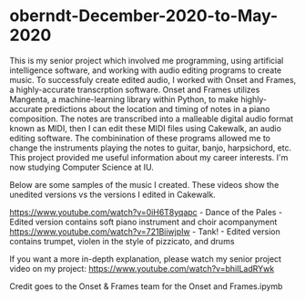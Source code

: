 # oberndt-December-2020-to-May-2020
This is my senior project which involved me programming, using artificial intelligence software, and working with audio editing programs to create music. To successfuly create edited audio, I worked with Onset and Frames, a highly-accurate transcrption software. Onset and Frames utilizes Mangenta, a machine-learning library within Python, to make highly-accurate predictions about the location and timing of notes in a piano composition. The notes are transcribed into a malleable digital audio format known as MIDI, then I can edit these MIDI files using Cakewalk, an audio editing software. The combinination of these programs allowed me to change the instruments playing the notes to guitar, banjo, harpsichord, etc. This project provided me useful information about my career interests. I'm now studying Computer Science at IU.

Below are some samples of the music I created. These videos show the unedited versions vs the versions I edited in Cakewalk. 

https://www.youtube.com/watch?v=0iH6T8yqapc - Dance of the Pales - Edited version contains soft piano instrument and choir acompanyment 
https://www.youtube.com/watch?v=721BiiwjpIw - Tank! - Edited version contains trumpet, violen in the style of pizzicato, and drums

If you want a more in-depth explanation, please watch my senior project video on my project: https://www.youtube.com/watch?v=bhiILadRYwk

Credit goes to the Onset & Frames team for the Onset and Frames.ipymb
